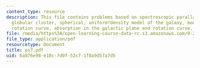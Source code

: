 ```yaml
---
content_type: resource
description: This file contains problems based on spectroscopic parallax, orbiting
  globular cluster, spherical, uniform?density model of the galaxy, model galactic
  rotation curve, absorption in the galactic plane and rotation curve.
file: /media/https%3A/open-learning-course-data-rc.s3.amazonaws.com/8-282j-introduction-to-astronomy-spring-2006/6a876e98e18c7d0f52c71f8a9d57a7d5_ps7.pdf
file_type: application/pdf
resourcetype: Document
title: ps7.pdf
uid: 6a876e98-e18c-7d0f-52c7-1f8a9d57a7d5
---
```

